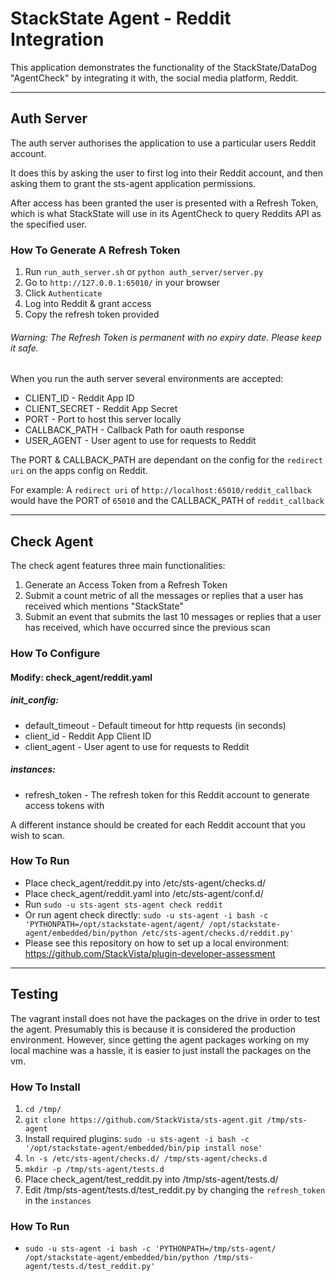# StackState Agent - Reddit Integration

This application demonstrates the functionality of the StackState/DataDog "AgentCheck" by integrating it with, the social media platform, Reddit.

---

## Auth Server

The auth server authorises the application to use a particular users Reddit account.

It does this by asking the user to first log into their Reddit account, and then asking them to grant the sts-agent application permissions.

After access has been granted the user is presented with a Refresh Token, which is what StackState will use in its AgentCheck to query Reddits API as the specified user.

### How To Generate A Refresh Token

1. Run `run_auth_server.sh` or `python auth_server/server.py`
2. Go to `http://127.0.0.1:65010/` in your browser
3. Click `Authenticate`
4. Log into Reddit & grant access
5. Copy the refresh token provided

###### Warning: The Refresh Token is permanent with no expiry date. Please keep it safe.

When you run the auth server several environments are accepted:

- CLIENT_ID -  Reddit App ID
- CLIENT_SECRET - Reddit App Secret
- PORT - Port to host this server locally
- CALLBACK_PATH - Callback Path for oauth response
- USER_AGENT - User agent to use for requests to Reddit

The PORT & CALLBACK_PATH are dependant on the config for the `redirect uri` on the apps config on Reddit.

For example: A `redirect uri` of `http://localhost:65010/reddit_callback` would have the PORT of `65010` and the CALLBACK_PATH of `reddit_callback`

---

## Check Agent

The check agent features three main functionalities:
1. Generate an Access Token from a Refresh Token
2. Submit a count metric of all the messages or replies that a user has received which mentions "StackState"
3. Submit an event  that submits the last 10 messages or replies that a user has received, which have occurred since the previous scan

### How To Configure

#### Modify: check_agent/reddit.yaml

##### init_config:

- default_timeout - Default timeout for http requests (in seconds)
- client_id - Reddit App Client ID
- client_agent - User agent to use for requests to Reddit

##### instances: 

- refresh_token - The refresh token for this Reddit account to generate access tokens with

A different instance should be created for each Reddit account that you wish to scan.

### How To Run

- Place check_agent/reddit.py into /etc/sts-agent/checks.d/
- Place check_agent/reddit.yaml into /etc/sts-agent/conf.d/
- Run `sudo -u sts-agent sts-agent check reddit`
- Or run agent check directly: `sudo -u sts-agent -i bash -c 'PYTHONPATH=/opt/stackstate-agent/agent/ /opt/stackstate-agent/embedded/bin/python /etc/sts-agent/checks.d/reddit.py'`
- Please see this repository on how to set up a local environment: https://github.com/StackVista/plugin-developer-assessment

---

## Testing

The vagrant install does not have the packages on the drive in order to test the agent. Presumably this is because it is considered the production environment.
However, since getting the agent packages working on my local machine was a hassle, it is easier to just install the packages on the vm.

### How To Install

1. `cd /tmp/`
2. `git clone https://github.com/StackVista/sts-agent.git /tmp/sts-agent`
3. Install required plugins: `sudo -u sts-agent -i bash -c '/opt/stackstate-agent/embedded/bin/pip install nose'`
4. `ln -s /etc/sts-agent/checks.d/ /tmp/sts-agent/checks.d`
5. `mkdir -p /tmp/sts-agent/tests.d`
6. Place check_agent/test_reddit.py into /tmp/sts-agent/tests.d/
7. Edit /tmp/sts-agent/tests.d/test_reddit.py by changing the `refresh_token` in the `instances`

### How To Run

- `sudo -u sts-agent -i bash -c 'PYTHONPATH=/tmp/sts-agent/ /opt/stackstate-agent/embedded/bin/python /tmp/sts-agent/tests.d/test_reddit.py'`
